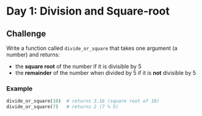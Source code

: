 # Day 1: Division and Square-root

## Challenge
Write a function called `divide_or_square` that takes one argument (a number) and returns:

- the **square root** of the number if it is divisible by 5
- the **remainder** of the number when divided by 5 if it is **not** divisible by 5

### Example
```python
divide_or_square(10)  # returns 3.16 (square root of 10)
divide_or_square(7)   # returns 2 (7 % 5)
